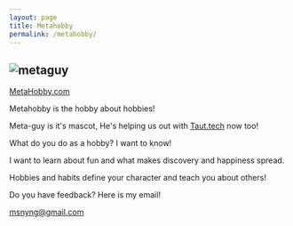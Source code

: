 ```yaml
---
layout: page
title: Metahobby
permalink: /metahobby/
---
```

![metaguy](http://metahobby.com/metaguy.png)
---
[MetaHobby.com](http://metahobby.com)

Metahobby is the hobby about hobbies!

Meta-guy is it's mascot, He's helping us out with [Taut.tech](http://taut.tech) now too!

What do you do as a hobby? I want to know!

I want to learn about fun and what makes discovery and happiness spread.

Hobbies and habits define your character and teach you about others!

Do you have feedback? Here is my email!

[msnyng@gmail.com](mailto:msnyng@gmail.com)
